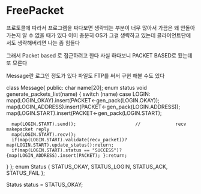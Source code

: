 # FreePacket

프로토콜에 따라서 프로그램을 짜다보면 생략되는 부분이 너무 많아서 가끔은 왜 안돌아가는지 알 수 없을 때가 있다
이미 충분히 OS가 그걸 생략하고 있는데 클라이언트단에서도 생략해버리면 나는 좀 힘들다

그래서 Packet based 로 접근하려고 한다 사실 하다보니 PACKET BASED로 됬는데 또 모른다

Message란 로그인 정도가 있다 파일도 FTP를 써서 구현 해볼 수도 있다 

class Message{
	public:
	char name[20];
	enum status
	void generate_packets_list(name)
	{
		switch (name)
		case LOGIN:
			map(LOGIN_OKAY).insert(PACKET<-gen_pack(LOGIN.OKAY));
			map(LOGIN_ADDRESS).insert(PACKET<-gen_pack(LOGIN.ADDRESS));
			map(LOGIN.START).insert(PACKET<-gen_pack(LOGIN.START);
			
      map(LOGIN.START).send();                      //             recv makepacket reply 
      map(LOGIN.START).recv();
      if(map(LOGIN.START).validate(recv_packet))? map(LOGIN.START).update_status():return;
      if(map(LOGIN.START).status == "SUCCESS")? {map(LOGIN_ADDRESS).insert(PACKET); }:return;
  }
};
enum Status { 
  STATUS_OKAY,
  STATUS_LOGIN,
  STATUS_ACK,
  STATUS_FAIL
};
  
Status status = STATUS_OKAY;
